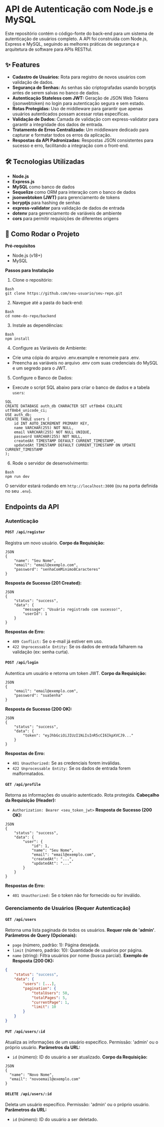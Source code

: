 # API de Autenticação com Node.js e MySQL

Este repositório contém o código-fonte do back-end para um sistema de autenticação de usuários completo. A API foi construída com Node.js, Express e MySQL, seguindo as melhores práticas de segurança e arquitetura de software para APIs RESTful.

## ✨ Features

- **Cadastro de Usuários:** Rota para registro de novos usuários com validação de dados.
- **Segurança de Senhas:** As senhas são criptografadas usando bcryptjs antes de serem salvas no banco de dados.
- **Autenticação Stateless com JWT:** Geração de JSON Web Tokens (jsonwebtoken) no login para autenticação segura e sem estado.
- **Rotas Protegidas:** Uso de middleware para garantir que apenas usuários autenticados possam acessar rotas específicas.
- **Validação de Dados:** Camada de validação com express-validator para garantir a integridade dos dados de entrada.
- **Tratamento de Erros Centralizado:** Um middleware dedicado para capturar e formatar todos os erros da aplicação.
- **Respostas da API Padronizadas:** Respostas JSON consistentes para sucesso e erro, facilitando a integração com o front-end.

## 🛠️ Tecnologias Utilizadas

- **Node.js**
- **Express.js**
- **MySQL** como banco de dados
- **Sequelize** como ORM para interação com o banco de dados
- **jsonwebtoken (JWT)** para gerenciamento de tokens
- **bcryptjs** para hashing de senhas
- **express-validator** para validação de dados de entrada
- **dotenv** para gerenciamento de variáveis de ambiente
- **cors** para permitir requisições de diferentes origens

## 🚀 Como Rodar o Projeto

**Pré-requisitos**
- Node.js (v18+)
- MySQL

**Passos para Instalação**

1. Clone o repositório:
```
Bash
git clone https://github.com/seu-usuario/seu-repo.git
```

2. Navegue até a pasta do back-end:
```
Bash
cd nome-do-repo/backend
```

3. Instale as dependências:
```
Bash
npm install
```

4. Configure as Variáveis de Ambiente:
- Crie uma cópia do arquivo .env.example e renomeie para .env.
- Preencha as variáveis no arquivo .env com suas credenciais do MySQL e um segredo para o JWT.

5. Configure o Banco de Dados:
- Execute o script SQL abaixo para criar o banco de dados e a tabela `users`:
```
SQL
CREATE DATABASE auth_db CHARACTER SET utf8mb4 COLLATE utf8mb4_unicode_ci;
USE auth_db;
CREATE TABLE users (
    id INT AUTO_INCREMENT PRIMARY KEY,
    name VARCHAR(255) NOT NULL,
    email VARCHAR(255) NOT NULL UNIQUE,
    password VARCHAR(255) NOT NULL,
    createdAt TIMESTAMP DEFAULT CURRENT_TIMESTAMP,
    updatedAt TIMESTAMP DEFAULT CURRENT_TIMESTAMP ON UPDATE CURRENT_TIMESTAMP
);
```

6. Rode o servidor de desenvolvimento:
```
Bash
npm run dev
```

O servidor estará rodando em `http://localhost:3000` (ou na porta definida no seu `.env`).

## Endpoints da API

### Autenticação

#### `POST /api/register`
Registra um novo usuário.
**Corpo da Requisição:**
```
JSON
{
    "name": "Seu Nome",
    "email": "email@exemplo.com",
    "password": "senhaComMinimo8Caracteres"
}
```
**Resposta de Sucesso (201 Created):**
```
JSON
{
    "status": "success",
    "data": {
        "message": "Usuário registrado com sucesso!",
        "userId": 1
    }
}
```
**Respostas de Erro:**
- `409 Conflict:` Se o e-mail já estiver em uso.
- `422 Unprocessable Entity:` Se os dados de entrada falharem na validação (ex: senha curta).

#### `POST /api/login`
Autentica um usuário e retorna um token JWT.
**Corpo da Requisição:**
```
JSON
{
    "email": "email@exemplo.com",
    "password": "suaSenha"
}
```
**Resposta de Sucesso (200 OK):**
```
JSON
{
    "status": "success",
    "data": {
        "token": "eyJhbGciOiJIUzI1NiIsInR5cCI6IkpXVCJ9..."
    }
}
```
**Respostas de Erro:**
- `401 Unauthorized:` Se as credenciais forem inválidas.
- `422 Unprocessable Entity:` Se os dados de entrada forem malformatados.

#### `GET /api/profile`
Retorna as informações do usuário autenticado. Rota protegida.
**Cabeçalho da Requisição (Header):**
- `Authorization: Bearer <seu_token_jwt>`
**Resposta de Sucesso (200 OK):**
```
JSON
{
    "status": "success",
    "data": {
        "user": {
            "id": 1,
            "name": "Seu Nome",
            "email": "email@exemplo.com",
            "createdAt": "...",
            "updatedAt": "..."
        }
    }
}
```
**Respostas de Erro:**
- `401 Unauthorized:` Se o token não for fornecido ou for inválido.

### Gerenciamento de Usuários (Requer Autenticação)

#### `GET /api/users`
Retorna uma lista paginada de todos os usuários. **Requer role de 'admin'**.
**Parâmetros de Query (Opcionais):**
- `page` (número, padrão: 1): Página desejada.
- `limit` (número, padrão: 10): Quantidade de usuários por página.
- `name` (string): Filtra usuários por nome (busca parcial).
**Exemplo de Resposta (200 OK):**
```json
{
    "status": "success",
    "data": {
        "users": [...],
        "pagination": {
            "totalUsers": 50,
            "totalPages": 5,
            "currentPage": 1,
            "limit": 10
        }
    }
}
```

#### `PUT /api/users/:id`
Atualiza as informações de um usuário específico. Permissão: 'admin' ou o próprio usuário.
**Parâmetros da URL:**
- `id` (número): ID do usuário a ser atualizado.
**Corpo da Requisição:**
```
JSON
{
  "name": "Novo Nome",
  "email": "novoemail@exemplo.com"
}
```

#### `DELETE /api/users/:id`
Deleta um usuário específico. Permissão: 'admin' ou o próprio usuário.
**Parâmetros da URL:**
- `id` (número): ID do usuário a ser deletado.